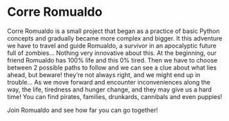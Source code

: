 # Corre Romualdo
Corre Romualdo is a small project that began as a practice of basic Python concepts and gradually became more complex and bigger.
It this adventure we have to travel and guide Romualdo, a survivor in an apocalyptic future full of zombies... Nothing very innovative about this.
At the beginning, our friend Romualdo has 100% life and this 0% tired. Then we have to choose between 2 possible paths to follow and we can see a clue about what lies ahead, but beware! they’re not always right, and we might end up in trouble...
As we move forward and encounter inconveniences along the way, the life, tiredness and hunger change, and they may give us a hard time!
You can find pirates, families, drunkards, cannibals and even puppies!

Join Romualdo and see how far you can go together!
